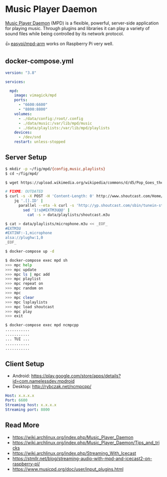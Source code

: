 Music Player Daemon
===================

[Music Player Daemon][1] (MPD) is a flexible, powerful, server-side application
for playing music. Through plugins and libraries it can play a variety of sound
files while being controlled by its network protocol.

:+1: [easypi/mpd-arm][2] works on Raspberry Pi very well.

## docker-compose.yml

```yaml
version: "3.8"

services:

  mpd:
    image: vimagick/mpd
    ports:
      - "6600:6600"
      - "8800:8800"
    volumes:
      - ./data/config:/root/.config
      - ./data/music:/var/lib/mpd/music
      - ./data/playlists:/var/lib/mpd/playlists
    devices:
      - /dev/snd
    restart: unless-stopped
```

## Server Setup

```bash
$ mkdir -p ~/fig/mpd/{config,music,playlists}
$ cd ~/fig/mpd/

$ wget https://upload.wikimedia.org/wikipedia/commons/d/d5/Pop_Goes_the_Weasel.ogg -O data/music/test.ogg

# FIXME: OUTDATED
$ curl -s -X POST -H 'Content-Length: 0' http://www.shoutcast.com/Home/Top |
    jq '.[].ID' |
      parallel --eta -k curl -s 'http://yp.shoutcast.com/sbin/tunein-station.m3u?id={}' |
        sed '1!s@#EXTM3U@@' |
          cat -s > data/playlists/shoutcast.m3u

$ cat > data/playlists/microphone.m3u << _EOF_
#EXTM3U
#EXTINF:-1,microphone
alsa://plughw:1,0
_EOF_

$ docker-compose up -d

$ docker-compose exec mpd sh
>>> mpc help
>>> mpc update
>>> mpc ls | mpc add
>>> mpc playlist
>>> mpc repeat on
>>> mpc random on
>>> mpc
>>> mpc clear
>>> mpc lsplaylists
>>> mpc load shoutcast
>>> mpc play
>>> exit

$ docker-compose exec mpd ncmpcpp
...........
...........
... TUI ...
...........
...........
```

## Client Setup

- Android: https://play.google.com/store/apps/details?id=com.namelessdev.mpdroid
- Desktop: http://rybczak.net/ncmpcpp/

```yaml
Host: x.x.x.x
Port: 6600
Streaming host: x.x.x.x
Streaming port: 8800
```

## Read More

- <https://wiki.archlinux.org/index.php/Music_Player_Daemon>
- <https://wiki.archlinux.org/index.php/Music_Player_Daemon/Tips_and_tricks>
- <https://wiki.archlinux.org/index.php/Streaming_With_Icecast>
- <https://stmllr.net/blog/streaming-audio-with-mpd-and-icecast2-on-raspberry-pi/>
- <https://www.musicpd.org/doc/user/input_plugins.html>

[1]: https://www.musicpd.org/
[2]: https://hub.docker.com/r/easypi/mpd-arm/
